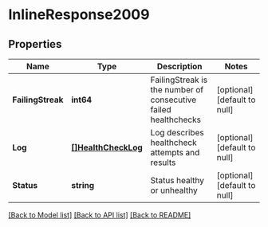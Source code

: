 # InlineResponse2009

## Properties
Name | Type | Description | Notes
------------ | ------------- | ------------- | -------------
**FailingStreak** | **int64** | FailingStreak is the number of consecutive failed healthchecks | [optional] [default to null]
**Log** | [**[]HealthCheckLog**](HealthCheckLog.md) | Log describes healthcheck attempts and results | [optional] [default to null]
**Status** | **string** | Status healthy or unhealthy | [optional] [default to null]

[[Back to Model list]](../README.md#documentation-for-models) [[Back to API list]](../README.md#documentation-for-api-endpoints) [[Back to README]](../README.md)

